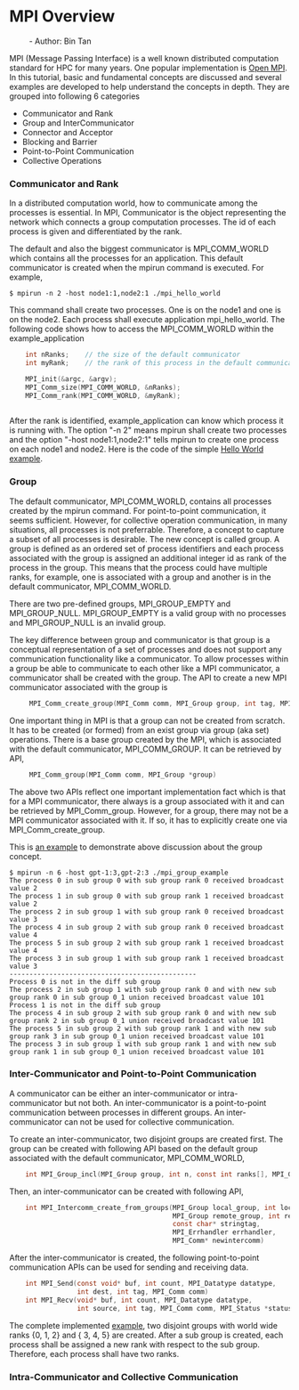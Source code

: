 # MPI Overview
&nbsp;&nbsp;&nbsp;&nbsp;&nbsp;&nbsp;&nbsp;&nbsp; - Author: Bin Tan

MPI (Message Passing Interface) is a well known distributed computation standard for HPC for 
many years. One popular implementation is [Open MPI](https://www.open-mpi.org). In this tutorial, 
basic and fundamental concepts are discussed and several examples are developed to help
understand the concepts in depth. They are grouped into following 6 categories

- Communicator and Rank
- Group and InterCommunicator
- Connector and Acceptor
- Blocking and Barrier
- Point-to-Point Communication
- Collective Operations

### Communicator and Rank
In a distributed computation world, how to communicate among the processes is essential. 
In MPI, Communicator is the object representing the network which connects a group 
computation processes. The id of each process is given and differentiated by the rank. 

The default and also the biggest communicator is MPI_COMM_WORLD which contains all the
processes for an application. This default communicator is created when the mpirun command
is executed. For example,

```
$ mpirun -n 2 -host node1:1,node2:1 ./mpi_hello_world
```
This command shall create two processes. One is on the node1 and one is on the node2. Each 
process shall execute application mpi_hello_world. The following code shows how to access the MPI_COMM_WORLD
within the example_application

```cpp
    int nRanks;    // the size of the default communicator
    int myRank;    // the rank of this process in the default communicator

    MPI_init(&argc, &argv);
    MPI_Comm_size(MPI_COMM_WORLD, &nRanks);
    MPI_Comm_rank(MPI_COMM_WORLD, &myRank);
    
```
After the rank is identified, example_application can know which process it is running with. The option
"-n 2" means mpirun shall create two processes and the option "-host node1:1,node2:1" tells mpirun to
create one process on each node1 and node2. Here is the code of the simple [Hello World example](./mpi_hello_world.cpp).

### Group
The default communicator, MPI_COMM_WORLD, contains all processes created by the mpirun command. For point-to-point communication,
it seems sufficient. However, for collective operation communication, in many situations, all processes  is not
preferrable. Therefore, a concept to capture a subset of all processes is desirable. The new concept is called group. 
A group is defined as an ordered set of process identifiers and each process associated with the group is assigned an additional
integer id as rank of the process in the group. This means that the process could have multiple ranks, for example, one is associated
with a group and another is in the default communicator, MPI_COMM_WORLD. 

There are two pre-defined groups, MPI_GROUP_EMPTY and MPI_GROUP_NULL. MPI_GROUP_EMPTY is a valid group with no processes 
and MPI_GROUP_NULL is an invalid group.

The key difference between group and communicator is that group is a conceptual representation of a set of processes and does not
support any communication functionality like a communicator. To allow processes within a group be able to communicate to each other
like a MPI communicator, a communicator shall be created with the group. The API to create a 
new MPI communicator associated with the group is

```c
     MPI_Comm_create_group(MPI_Comm comm, MPI_Group group, int tag, MPI_Comm* newconn)
```

One important thing in MPI is that a group can not be created from scratch. It has to be created (or formed) from an exist
group via group (aka set) operations. There is a base group created by the MPI, which is associated with the 
default communicator, MPI_COMM_GROUP. It can be retrieved by API,

```c
     MPI_Comm_group(MPI_Comm comm, MPI_Group *group)
```

The above two APIs reflect one important implementation fact which is that for a MPI communicator, there always is a group associated with it and
can be retrieved by MPI_Comm_group. However, for a group, there may not be a MPI communicator associated with it. If so, it has to
explicitly create one via MPI_Comm_create_group.

This is [an example](./mpi_group_example.cpp) to demonstrate above discussion about the group concept.

```
$ mpirun -n 6 -host gpt-1:3,gpt-2:3 ./mpi_group_example
The process 0 in sub group 0 with sub group rank 0 received broadcast value 2
The process 1 in sub group 0 with sub group rank 1 received broadcast value 2
The process 2 in sub group 1 with sub group rank 0 received broadcast value 3
The process 4 in sub group 2 with sub group rank 0 received broadcast value 4
The process 5 in sub group 2 with sub group rank 1 received broadcast value 4
The process 3 in sub group 1 with sub group rank 1 received broadcast value 3
-----------------------------------------------
Process 0 is not in the diff sub group
The process 2 in sub group 1 with sub group rank 0 and with new sub group rank 0 in sub group 0_1 union received broadcast value 101
Process 1 is not in the diff sub group
The process 4 in sub group 2 with sub group rank 0 and with new sub group rank 2 in sub group 0_1 union received broadcast value 101
The process 5 in sub group 2 with sub group rank 1 and with new sub group rank 3 in sub group 0_1 union received broadcast value 101
The process 3 in sub group 1 with sub group rank 1 and with new sub group rank 1 in sub group 0_1 union received broadcast value 101
```

### Inter-Communicator and Point-to-Point Communication

A communicator can be either an inter-communicator or intra-communicator but not both. An inter-communicator is a point-to-point
communication between processes in different groups. An inter-communicator can not be used for collective communication. 

To create an inter-communicator, two disjoint groups are created first. The group can be created with following API
based on the default group associated with the default communicator, MPI_COMM_WORLD,

```c
    int MPI_Group_incl(MPI_Group group, int n, const int ranks[], MPI_Group *newgroup)
```

Then, an inter-communicator can be created with following API,

```c
    int MPI_Intercomm_create_from_groups(MPI_Group local_group, int local_leader,
                                         MPI_Group remote_group, int remote_leader,
                                         const char* stringtag,
                                         MPI_Errhandler errhandler,
                                         MPI_Comm* newintercomm)
```

After the inter-communicator is created, the following point-to-point communication APIs can be used for sending and 
receiving data.

```c
    int MPI_Send(const void* buf, int count, MPI_Datatype datatype,
                 int dest, int tag, MPI_Comm comm)
    int MPI_Recv(void* buf, int count, MPI_Datatype datatype,
                 int source, int tag, MPI_Comm comm, MPI_Status *status)
```

The complete implemented [example](./mpi_inter_comm.cpp), two disjoint groups with world wide ranks
{0, 1, 2} and { 3, 4, 5} are created. After a sub group is created, each process shall be assigned a new 
rank with respect to the sub group. Therefore, each process shall have two ranks.

### Intra-Communicator and Collective Communication
